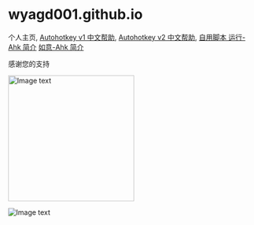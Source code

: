 ﻿# wyagd001.github.io
个人主页, [Autohotkey v1 中文帮助](https://wyagd001.github.io/zh-cn/index.html),   [Autohotkey v2 中文帮助](https://wyagd001.github.io/v2/index.html),   [自用脚本 运行-Ahk 简介](https://wyagd001.github.io/Run-Ahk/index.md)   [如意-Ahk 简介](https://wyagd001.github.io/RuYi-Ahk/index.md)  

感谢您的支持

<img src="https://wyagd001.github.io/img/coffee.png" alt="Image text" width="256px" />

![Image text](https://autohotkey.com/assets/images/ahk-logo-no-text241x78-180.png)